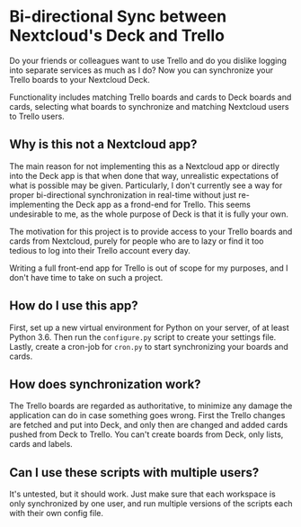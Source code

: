 # Bi-directional Sync between Nextcloud's Deck and Trello
Do your friends or colleagues want to use Trello and do you dislike
logging into separate services as much as I do? Now you can synchronize
your Trello boards to your Nextcloud Deck.

Functionality includes matching Trello boards and cards to Deck boards 
and cards, selecting what boards to synchronize and matching Nextcloud
users to Trello users.

## Why is this not a Nextcloud app?
The main reason for not implementing this as a Nextcloud app or directly
into the Deck app is that when done that way, unrealistic expectations
of what is possible may be given. Particularly, I don't currently see 
a way for proper bi-directional synchronization in real-time without 
just re-implementing the Deck app as a frond-end for Trello. This seems
undesirable to me, as the whole purpose of Deck is that it is fully your
own.

The motivation for this project is to provide access to your Trello 
boards and cards from Nextcloud, purely for people who are to lazy or
find it too tedious to log into their Trello account every day.

Writing a full front-end app for Trello is out of scope for my purposes,
and I don't have time to take on such a project.

## How do I use this app?
First, set up a new virtual environment for Python on your server, of at
least Python 3.6. Then run the `configure.py` script to create your 
settings file. Lastly, create a cron-job for `cron.py` to start 
synchronizing your boards and cards.

## How does synchronization work?
The Trello boards are regarded as authoritative, to minimize any damage
the application can do in case something goes wrong. First the Trello
changes are fetched and put into Deck, and only then are changed and
added cards pushed from Deck to Trello. You can't create boards from 
Deck, only lists, cards and labels.

## Can I use these scripts with multiple users?
It's untested, but it should work. Just make sure that each workspace
is only synchronized by one user, and run multiple versions of the 
scripts each with their own config file.
